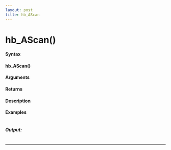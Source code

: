 ```yaml
---
layout: post
title: hb_AScan
---
```


# hb_AScan()


#### Syntax

#### hb_AScan()

#### Arguments

#### Returns

#### Description

#### Examples

```

```

##### Output:

```

```

---